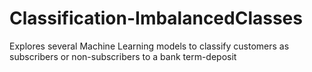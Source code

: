 # Classification-ImbalancedClasses
Explores several Machine Learning models to classify customers as subscribers or non-subscribers to a bank term-deposit 
